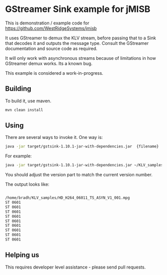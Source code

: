 # GStreamer Sink example for jMISB

This is demonstration / example code for <https://github.com/WestRidgeSystems/jmisb>

It uses GStreamer to demux the KLV stream, before passing that to a Sink that decodes it and outputs the message
type. Consult the GStreamer documentation and source code as required.

It will only work with asynchronous streams because of limitations in how GStreamer demux works. Its a known bug.

This example is considered a work-in-progress.

## Building

To build it, use maven.

``` sh
mvn clean install
```

## Using

There are several ways to invoke it. One way is:

``` sh
java -jar target/gstsink-1.10.1-jar-with-dependencies.jar  {filename}
```

For example:

``` sh
java -jar target/gstsink-1.10.1-jar-with-dependencies.jar ~/KLV_samples/HD_H264_06011_TS_ASYN_V1_001.mpg
```

You should adjust the version part to match the current version number.

The output looks like:

``` txt

/home/bradh/KLV_samples/HD_H264_06011_TS_ASYN_V1_001.mpg
ST 0601
ST 0601
ST 0601
ST 0601
ST 0601
ST 0601
ST 0601
ST 0601
ST 0601
```

## Helping us

This requires developer level assistance - please send pull requests.
